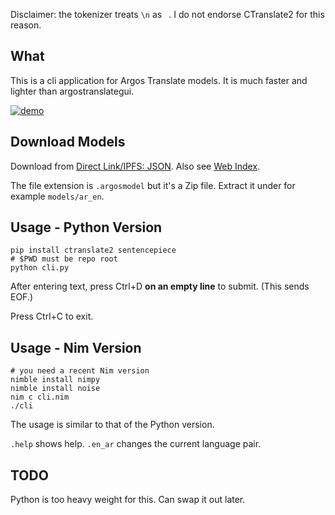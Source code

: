 Disclaimer: the tokenizer treats `\n` as ` `. I do not endorse CTranslate2 for this reason.

## What

This is a cli application for Argos Translate models. It is much faster and lighter than argostranslategui.

[![demo](https://asciinema.org/a/kwYbzYMjZqwPDtHCvRezPcXEb.svg)](https://asciinema.org/a/kwYbzYMjZqwPDtHCvRezPcXEb?autoplay=1)

## Download Models

Download from [Direct Link/IPFS: JSON](https://github.com/argosopentech/argospm-index/blob/main/index.json). Also see [Web Index](https://www.argosopentech.com/argospm/index/).

The file extension is `.argosmodel` but it's a Zip file. Extract it under for example `models/ar_en`.

## Usage - Python Version

```
pip install ctranslate2 sentencepiece
# $PWD must be repo root
python cli.py
```

After entering text, press Ctrl+D **on an empty line** to submit. (This sends EOF.)

Press Ctrl+C to exit.

## Usage - Nim Version

```shell
# you need a recent Nim version
nimble install nimpy
nimble install noise
nim c cli.nim
./cli
```

The usage is similar to that of the Python version.

`.help` shows help. `.en_ar` changes the current language pair.

## TODO

Python is too heavy weight for this. Can swap it out later.
